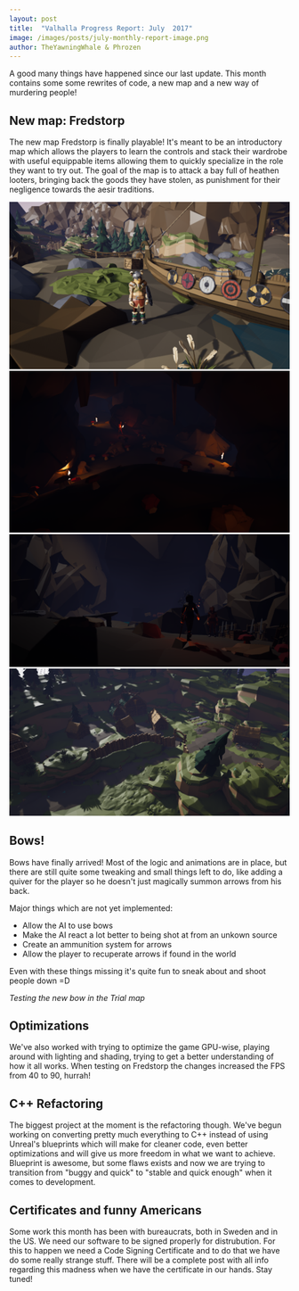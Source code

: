 ```yaml
---
layout: post
title:  "Valhalla Progress Report: July  2017"
image: /images/posts/july-monthly-report-image.png
author: TheYawningWhale & Phrozen
---
```


A good many things have happened since our last update. This month contains some some rewrites of code, a new map and a new way of murdering people!

<!--excerpt_separator-->

<div class="clear" ></div>

## New map: Fredstorp

The new map Fredstorp is finally playable! It's meant to be an introductory map which allows the players to learn the controls and stack their wardrobe with useful equippable items allowing them to quickly specialize in the role they want to try out. The goal of the map is to attack a bay full of heathen looters, bringing back the goods they have stolen, as punishment for their negligence towards the aesir traditions.


<img class="full" src="/images/posts/fredstorp2.png" />


<img class="full" src="/images/posts/fredstorp3.png" />


<img class="full" src="/images/posts/fredstorp4.png" />


<img class="full" src="/images/posts/fredstorp5.png" />

## Bows!

Bows have finally arrived! Most of the logic and animations are in 
place, but there are still quite some tweaking and small things left to 
do, like adding a quiver for the player so he doesn't just magically 
summon arrows from his back.

Major things which are not yet implemented:

* Allow the AI to use bows
* Make the AI react a lot better to being shot at from an unkown 
source
* Create an ammunition system for arrows
* Allow the player to recuperate arrows if found in the world

Even with these things missing it's quite fun to sneak about and 
shoot people down =D

<div class="youtube" data-id="YJ0x5T8wjec"></div>

*Testing the new bow in the Trial map*

## Optimizations

We've also worked with trying to optimize the game GPU-wise, playing around with lighting and shading, trying to get a better understanding of how it all works. When testing on Fredstorp the changes increased the FPS from 40 to 90, hurrah!

## C++ Refactoring

The biggest project at the moment is the refactoring though. We've begun working on converting pretty much everything to C++ instead of using Unreal's blueprints which will make for cleaner code, even better optimizations and will give us more freedom in what we want to achieve. Blueprint is awesome, but some flaws exists and now we are trying to transition from "buggy and quick" to "stable and quick enough" when it comes to development.


## Certificates and funny Americans

Some work this month has been with bureaucrats, both in Sweden and in the US. We need our software to be signed properly for distrubution. For this to happen we need a Code Signing Certificate and to do that we have do some really strange stuff. There will be a complete post with all info regarding this madness when we have the certificate in our hands. Stay tuned!